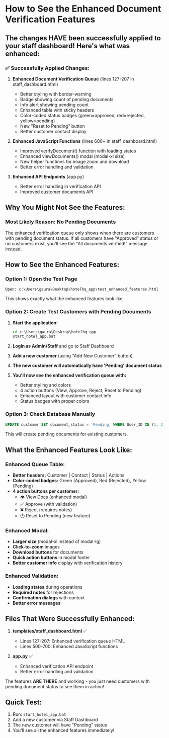 # How to See the Enhanced Document Verification Features

## The changes HAVE been successfully applied to your staff dashboard! Here's what was enhanced:

### ✅ Successfully Applied Changes:

1. **Enhanced Document Verification Queue** (lines 127-207 in staff_dashboard.html)
   - Better styling with border-warning
   - Badge showing count of pending documents
   - Info alert showing pending count
   - Enhanced table with sticky headers
   - Color-coded status badges (green=approved, red=rejected, yellow=pending)
   - New "Reset to Pending" button
   - Better customer contact display

2. **Enhanced JavaScript Functions** (lines 600+ in staff_dashboard.html)
   - Improved verifyDocument() function with loading states
   - Enhanced viewDocuments() modal (modal-xl size)
   - New helper functions for image zoom and download
   - Better error handling and validation

3. **Enhanced API Endpoints** (app.py)
   - Better error handling in verification API
   - Improved customer documents API

## Why You Might Not See the Features:

### Most Likely Reason: **No Pending Documents**
The enhanced verification queue only shows when there are customers with pending document status. If all customers have "Approved" status or no customers exist, you'll see the "All documents verified!" message instead.

## How to See the Enhanced Features:

### Option 1: Open the Test Page
```
Open: c:\Users\gaura\Desktop\hotelhq_app\test_enhanced_features.html
```
This shows exactly what the enhanced features look like.

### Option 2: Create Test Customers with Pending Documents

1. **Start the application:**
   ```cmd
   cd c:\Users\gaura\Desktop\hotelhq_app
   start_hotel_app.bat
   ```

2. **Login as Admin/Staff** and go to Staff Dashboard

3. **Add a new customer** (using "Add New Customer" button)

4. **The new customer will automatically have 'Pending' document status**

5. **You'll now see the enhanced verification queue with:**
   - Better styling and colors
   - 4 action buttons (View, Approve, Reject, Reset to Pending)
   - Enhanced layout with customer contact info
   - Status badges with proper colors

### Option 3: Check Database Manually
```sql
UPDATE customer SET document_status = 'Pending' WHERE User_ID IN (1, 2, 3);
```
This will create pending documents for existing customers.

## What the Enhanced Features Look Like:

### Enhanced Queue Table:
- **Better headers:** Customer | Contact | Status | Actions
- **Color-coded badges:** Green (Approved), Red (Rejected), Yellow (Pending)
- **4 action buttons per customer:**
  - 👁️ View Docs (enhanced modal)
  - ✅ Approve (with validation)
  - ❌ Reject (requires notes)
  - 🕐 Reset to Pending (new feature)

### Enhanced Modal:
- **Larger size** (modal-xl instead of modal-lg)
- **Click-to-zoom** images
- **Download buttons** for documents
- **Quick action buttons** in modal footer
- **Better customer info** display with verification history

### Enhanced Validation:
- **Loading states** during operations
- **Required notes** for rejections
- **Confirmation dialogs** with context
- **Better error messages**

## Files That Were Successfully Enhanced:

1. **templates/staff_dashboard.html** ✅
   - Lines 127-207: Enhanced verification queue HTML
   - Lines 500-700: Enhanced JavaScript functions

2. **app.py** ✅
   - Enhanced verification API endpoint
   - Better error handling and validation

The features **ARE THERE** and working - you just need customers with pending document status to see them in action!

## Quick Test:
1. Run: `start_hotel_app.bat`
2. Add a new customer via Staff Dashboard
3. The new customer will have "Pending" status
4. You'll see all the enhanced features immediately!
